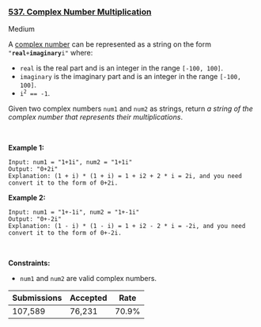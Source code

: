 ### [537. Complex Number Multiplication](https://leetcode.com/problems/complex-number-multiplication/)

Medium

A <a href="https://en.wikipedia.org/wiki/Complex_number" target="_blank">complex number</a> can be represented as a string on the form <code>"<strong>real</strong>+<strong>imaginary</strong>i"</code> where:

*   `` real `` is the real part and is an integer in the range `` [-100, 100] ``.
*   `` imaginary `` is the imaginary part and is an integer in the range `` [-100, 100] ``.
*   <code>i<sup>2</sup> == -1</code>.

Given two complex numbers `` num1 `` and `` num2 `` as strings, return _a string of the complex number that represents their multiplications_.

 

__Example 1:__

```
Input: num1 = "1+1i", num2 = "1+1i"
Output: "0+2i"
Explanation: (1 + i) * (1 + i) = 1 + i2 + 2 * i = 2i, and you need convert it to the form of 0+2i.
```

__Example 2:__

```
Input: num1 = "1+-1i", num2 = "1+-1i"
Output: "0+-2i"
Explanation: (1 - i) * (1 - i) = 1 + i2 - 2 * i = -2i, and you need convert it to the form of 0+-2i.
```

 

__Constraints:__

*   `` num1 `` and `` num2 `` are valid complex numbers.

| Submissions    | Accepted     | Rate   |
| -------------- | ------------ | ------ |
| 107,589 | 76,231 | 70.9% |